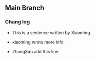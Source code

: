 ## Main Branch

### Chang log

- This is a sentence written by Xiaoming.

- xiaoming wrote more info.
- ZhangSan add this line.
